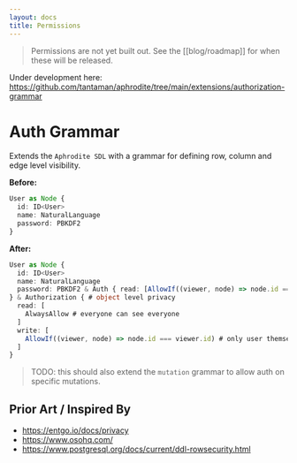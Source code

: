 ```yaml
---
layout: docs
title: Permissions
---
```


> Permissions are not yet built out. See the [[blog/roadmap]] for when these will be released.

Under development here: https://github.com/tantaman/aphrodite/tree/main/extensions/authorization-grammar

# Auth Grammar

Extends the `Aphrodite SDL` with a grammar for defining row, column and edge level visibility.

**Before:**
```typescript
User as Node {
  id: ID<User>
  name: NaturalLanguage
  password: PBKDF2
}
```

**After:**
```typescript
User as Node {
  id: ID<User>
  name: NaturalLanguage
  password: PBKDF2 & Auth { read: [AllowIf((viewer, node) => node.id === viewer.id)] } # field level privacy
} & Authorization { # object level privacy
  read: [
    AlwaysAllow # everyone can see everyone
  ]
  write: [
    AllowIf((viewer, node) => node.id === viewer.id) # only user themselves can update themselves
  ]
}
```

> TODO: this should also extend the `mutation` grammar to allow auth on specific mutations.

## Prior Art / Inspired By
- https://entgo.io/docs/privacy
- https://www.osohq.com/
- https://www.postgresql.org/docs/current/ddl-rowsecurity.html